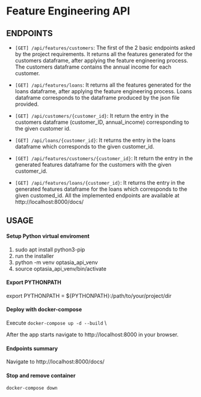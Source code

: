 # Feature Engineering API

## ENDPOINTS
* ```[GET] /api/features/customers```: The first of the 2 basic endpoints asked by the project requirements. It returns all the features generated for the customers dataframe, after applying the feature engineering process. The customers dataframe contains the annual income for each customer.

* ```[GET] /api/features/loans```: It returns all the features generated for the loans dataframe, after applying the feature engineering process. Loans dataframe corresponds to the dataframe produced by the json file provided.

* ```[GET] /api/customers/{customer_id}```: It return the entry in the customers dataframe (customer_ID, annual_income) corresponding to the given customer id. 

* ```[GET] /api/loans/{customer_id}```: It returns the entry in the loans dataframe which corresponds to the given customer_id.

* ```[GET] /api/features/customers/{customer_id}```: It return the entry in the generated features dataframe for the customers with the given customer_id.

* ```[GET] /api/features/loans/{customer_id}```: It returns the entry in the generated features dataframe for the loans which corresponds to the given customed_id.
All the implemented endpoints are available at http://localhost:8000/docs/


## USAGE
#### Setup Python virtual enviroment
1. sudo apt install python3-pip
2. run the installer
3. python -m venv optasia_api_venv
4. source optasia_api_venv/bin/activate

#### Export PYTHONPATH
export PYTHONPATH = ${PYTHONPATH}:/path/to/your/project/dir

#### Deploy with docker-compose
Execute ```docker-compose up -d --build``` \

After the app starts navigate to http://localhost:8000 in your browser.

#### Endpoints summary
Navigate to http://localhost:8000/docs/

#### Stop and remove container
```docker-compose down```

